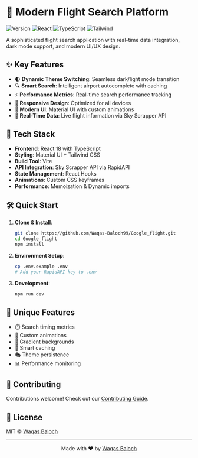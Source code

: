 # 🛫 Modern Flight Search Platform

![Version](https://img.shields.io/badge/version-1.0.0-blue)
![React](https://img.shields.io/badge/React-18-61DAFB)
![TypeScript](https://img.shields.io/badge/TypeScript-4.9-3178C6)
![Tailwind](https://img.shields.io/badge/Tailwind-3.0-06B6D4)

A sophisticated flight search application with real-time data integration, dark mode support, and modern UI/UX design.

## ✨ Key Features

- 🌓 **Dynamic Theme Switching**: Seamless dark/light mode transition
- 🔍 **Smart Search**: Intelligent airport autocomplete with caching
- ⚡ **Performance Metrics**: Real-time search performance tracking
- 📱 **Responsive Design**: Optimized for all devices
- 🎨 **Modern UI**: Material UI with custom animations
- 🔄 **Real-Time Data**: Live flight information via Sky Scrapper API

## 🚀 Tech Stack

- **Frontend**: React 18 with TypeScript
- **Styling**: Material UI + Tailwind CSS
- **Build Tool**: Vite
- **API Integration**: Sky Scrapper API via RapidAPI
- **State Management**: React Hooks
- **Animations**: Custom CSS keyframes
- **Performance**: Memoization & Dynamic imports

## 🛠️ Quick Start

1. **Clone & Install**:
   ```bash
   git clone https://github.com/Waqas-Baloch99/Google_flight.git
   cd Google_flight
   npm install
   ```

2. **Environment Setup**:
   ```bash
   cp .env.example .env
   # Add your RapidAPI key to .env
   ```

3. **Development**:
   ```bash
   npm run dev
   ```

## 🎯 Unique Features

- ⏱️ Search timing metrics
- 🎨 Custom animations
- 🌈 Gradient backgrounds
- 🔄 Smart caching
- 🎭 Theme persistence
- 📊 Performance monitoring

## 🤝 Contributing

Contributions welcome! Check out our [Contributing Guide](CONTRIBUTING.md).

## 📝 License

MIT © [Waqas Baloch](https://github.com/waqas-baloch99)

---
<div align="center">
  Made with ❤️ by <a href="https://github.com/waqas-baloch99">Waqas Baloch</a>
</div>

